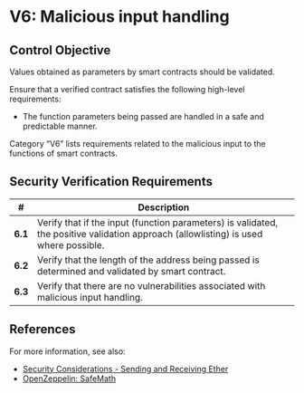 # V6: Malicious input handling

## Control Objective

Values obtained as parameters by smart contracts should be validated.

Ensure that a verified contract satisfies the following high-level requirements:
* The function parameters being passed are handled in a safe and predictable manner.

Category “V6” lists requirements related to the malicious input to the functions of smart contracts.

## Security Verification Requirements

| # | Description |
| --- | --- |
| **6.1** | Verify that if the input (function parameters) is validated, the positive validation approach (allowlisting) is used where possible. |
| **6.2** | Verify that the length of the address being passed is determined and validated by smart contract. |
| **6.3** | Verify that there are no vulnerabilities associated with malicious input handling. |

## References

For more information, see also:

* [Security Considerations - Sending and Receiving Ether](https://solidity.readthedocs.io/en/v0.5.10/security-considerations.html#sending-and-receiving-ether)
* [OpenZeppelin: SafeMath](https://github.com/OpenZeppelin/openzeppelin-solidity/blob/master/contracts/math/SafeMath.sol)
